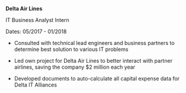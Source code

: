 **Delta Air Lines** 

IT Business Analyst Intern

Dates: 05/2017 - 01/2018

- Consulted with technical lead engineers and business partners to determine best solution to various IT problems

- Led own project for Delta Air Lines to better interact with partner airlines, saving the company $2 million each year

- Developed documents to auto-calculate all capital expense data for Delta IT Alliances
